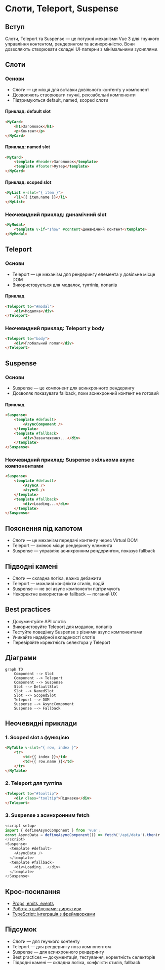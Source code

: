 # Слоти, Teleport, Suspense

## Вступ

Слоти, Teleport та Suspense — це потужні механізми Vue 3 для гнучкого управління контентом, рендерингом та асинхронністю. Вони дозволяють створювати складні UI-патерни з мінімальними зусиллями.

## Слоти

### Основи

-   Слоти — це місця для вставки довільного контенту у компонент
-   Дозволяють створювати гнучкі, реюзабельні компоненти
-   Підтримуються default, named, scoped слоти

#### Приклад: default slot

```html
<MyCard>
    <h1>Заголовок</h1>
    <p>Контент</p>
</MyCard>
```

#### Приклад: named slot

```html
<MyCard>
    <template #header>Заголовок</template>
    <template #footer>Футер</template>
</MyCard>
```

#### Приклад: scoped slot

```html
<MyList v-slot="{ item }">
    <li>{{ item.name }}</li>
</MyList>
```

### Неочевидний приклад: динамічний slot

```html
<MyModal>
    <template v-if="show" #content>Динамічний контент</template>
</MyModal>
```

## Teleport

### Основи

-   Teleport — це механізм для рендерингу елемента у довільне місце DOM
-   Використовується для модалок, тултіпів, попапів

#### Приклад

```html
<Teleport to="#modal">
    <div>Модалка</div>
</Teleport>
```

### Неочевидний приклад: Teleport у body

```html
<Teleport to="body">
    <div>Глобальний попап</div>
</Teleport>
```

## Suspense

### Основи

-   Suspense — це компонент для асинхронного рендерингу
-   Дозволяє показувати fallback, поки асинхронний контент не готовий

#### Приклад

```html
<Suspense>
    <template #default>
        <AsyncComponent />
    </template>
    <template #fallback>
        <div>Завантаження...</div>
    </template>
</Suspense>
```

### Неочевидний приклад: Suspense з кількома async компонентами

```html
<Suspense>
    <template #default>
        <AsyncA />
        <AsyncB />
    </template>
    <template #fallback>
        <div>Loading...</div>
    </template>
</Suspense>
```

## Пояснення під капотом

-   Слоти — це механізм передачі контенту через Virtual DOM
-   Teleport — змінює місце рендерингу елемента
-   Suspense — управляє асинхронним рендерингом, показує fallback

## Підводні камені

-   Слоти — складна логіка, важко дебажити
-   Teleport — можливі конфлікти стилів, подій
-   Suspense — не всі async компоненти підтримують
-   Некоректне використання fallback — поганий UX

## Best practices

-   Документуйте API слотів
-   Використовуйте Teleport для модалок, попапів
-   Тестуйте поведінку Suspense з різними async компонентами
-   Уникайте надмірної вкладеності слотів
-   Перевіряйте коректність селектора у Teleport

## Діаграми

```mermaid
graph TD
    Component --> Slot
    Component --> Teleport
    Component --> Suspense
    Slot --> DefaultSlot
    Slot --> NamedSlot
    Slot --> ScopedSlot
    Teleport --> DOM
    Suspense --> AsyncComponent
    Suspense --> Fallback
```

## Неочевидні приклади

### 1. Scoped slot з функцією

```html
<MyTable v-slot="{ row, index }">
    <tr>
        <td>{{ index }}</td>
        <td>{{ row.name }}</td>
    </tr>
</MyTable>
```

### 2. Teleport для тултіпа

```html
<Teleport to="#tooltip">
    <div class="tooltip">Підказка</div>
</Teleport>
```

### 3. Suspense з асинхронним fetch

```js
<script setup>
import { defineAsyncComponent } from 'vue';
const AsyncData = defineAsyncComponent(() => fetch('/api/data').then(r => r.json()));
</script>
<Suspense>
  <template #default>
    <AsyncData />
  </template>
  <template #fallback>
    <div>Loading...</div>
  </template>
</Suspense>
```

## Крос-посилання

-   [Props, emits, events](./08-props-emits-events.md)
-   [Робота з шаблонами: директиви](./07-templates-directives.md)
-   [TypeScript: інтеграція з фреймворками](../TypeScript/08-frameworks.md)

## Підсумок

-   Слоти — для гнучкого контенту
-   Teleport — для рендерингу поза компонентом
-   Suspense — для асинхронного рендерингу
-   Best practices — документація, тестування, коректність селекторів
-   Підводні камені — складна логіка, конфлікти стилів, fallback
